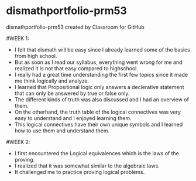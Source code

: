 # dismathportfolio-prm53
dismathportfolio-prm53 created by Classroom for GitHub

#WEEK 1:
  * I felt that dismath will be easy since I already learned some of the basics from high school. 
  * But as soon as I read our syllabus, everything went wrong for me and realized it is not that easy compared to highschool.
  * I really had a great time understanding the first few topics since it made me think logically and analyze.
  * I learned that Propositional logic only answers a declerative statement that can only be answered by true or false only.
  * The different kinds of truth was also discussed and I had an overview of them.
  * On the otherhand, the truth table of the logical connectives was very easy to understand and I enjoyed learning them.
  * This logical connectives have their own unique symbols and I learned how to use them and understand them.
  
#WEEK 2:
  * I first encountered the Logical equivalences which is the laws of the proving.
  * I realized that it was somewhat similar to the algebraic laws.
  * It challenged me to practice proving logical problems.
